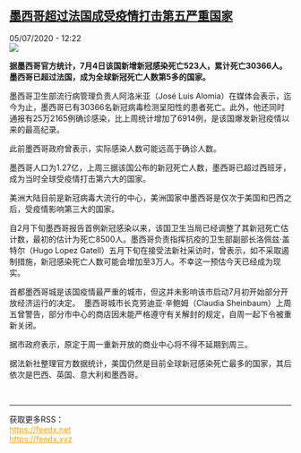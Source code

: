 <!--1593953720000-->
[墨西哥超过法国成受疫情打击第五严重国家](http://www.rfi.fr//cn/%E7%BE%8E%E6%B4%B2/20200705-%E5%A2%A8%E8%A5%BF%E5%93%A5%E8%B6%85%E8%BF%87%E6%B3%95%E5%9B%BD%E6%88%90%E7%96%AB%E6%83%85%E6%89%93%E5%87%BB%E7%AC%AC%E4%BA%94%E4%B8%A5%E9%87%8D%E5%9B%BD%E5%AE%B6)
------

<div>05/07/2020 - 12:22</div><img src="https://s.rfi.fr/media/display/60ab0c5a-b8a7-11ea-888f-005056a964fe/w:310/p:16x9/2020-06-27t015857z_1494462819_rc2dhh9upv98_rtrmadp_3_health-coronavirus-cases_0.jpg"><p><strong>据墨西哥官方统计，7月4日该国新增新冠感染死亡523人，累计死亡30366人。墨西哥已超过法国，成为全球新冠死亡人数第5多的国家。</strong></p><div class="t-content__body u-clearfix"><div class="m-interstitial"></div><p>墨西哥卫生部流行病管理负责人阿洛米亚（José Luis Alomia）在媒体会表示，迄今为止，墨西哥已有30366名新冠病毒检测呈阳性的患者死亡。此外，他还同时通报有25万2165例确诊感染，比上周统计增加了6914例，是该国爆发新冠疫情以来的最高纪录。</p><p>此前墨西哥政府曾表示，实际感染人数可能远高于确诊人数。</p><p>墨西哥人口为1.27亿，上周三据该国公布的新冠死亡人数，墨西哥已超过西班牙，成为当时全球受疫情打击第六大的国家。</p><p>美洲大陆目前是新冠病毒大流行的中心，美洲国家中墨西哥是仅次于美国和巴西之后，受疫情影响第三大的国家。</p><p>自2月下旬墨西哥报告首例新冠感染以来，该国卫生当局已经调整了其新冠死亡估计数，最初的估计为死亡8500人。墨西哥负责指挥抗疫的卫生部副部长洛佩兹·盖特尔（Hugo Lopez Gatell）五月下旬在接受法新社采访时，曾表示，如不采取遏制措施，新冠感染死亡人数可能会增加至3万人。不幸这一预估今天已经成为现实。</p><p>首都墨西哥城是该国疫情最严重的城市，但这并未影响该市启动7月初开始部分开放经济运行的决定。  墨西哥城市长克劳迪亚·辛鲍姆（Claudia Sheinbaum）上周五曾警告，部分市中心的商店因未能严格遵守有关解封的规定，自周一起下令被重新关闭。</p><p>据市政府表示，原定于周一重新开放的商业中心将不得不延期到周三。</p><p>据法新社整理官方数据统计，美国仍然是目前全球新冠感染死亡最多的国家，其后依次是巴西、英国、意大利和墨西哥。</p><div class="o-self-promo o-self-promo--nl o-self-promo--hidden" data-selfpromo-newsletter></div><div class="o-self-promo o-self-promo--app o-self-promo--hidden" data-selfpromo-app></div></div><br><hr><div>获取更多RSS：<br><a href="https://feedx.net" style="color:orange" target="_blank">https://feedx.net</a> <br><a href="https://feedx.xyz" style="color:orange" target="_blank">https://feedx.xyz</a><br></div>
